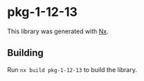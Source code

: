 # pkg-1-12-13

This library was generated with [Nx](https://nx.dev).

## Building

Run `nx build pkg-1-12-13` to build the library.
